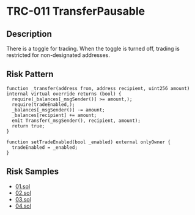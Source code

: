 
# TRC-011 TransferPausable
## Description

There is a toggle for trading. When the toggle is turned off, trading is restricted for non-designated addresses.

## Risk Pattern

```solidity
function _transfer(address from, address recipient, uint256 amount) internal virtual override returns (bool) {
  require(_balances[_msgSender()] >= amount,);
  require(tradeEnabled,);
  _balances[_msgSender()] -= amount;
  _balances[recipient] += amount;
  emit Transfer(_msgSender(), recipient, amount);
  return true;
}
 
function setTradeEnabled(bool _enabled) external onlyOwner {
  tradeEnabled = _enabled;
}
```

## Risk Samples
 
- [01.sol](https://github.com/cryptousersecurity/token-risk-classification/blob/main/src/TRC-011/samples/01.sol) 
- [02.sol](https://github.com/cryptousersecurity/token-risk-classification/blob/main/src/TRC-011/samples/02.sol) 
- [03.sol](https://github.com/cryptousersecurity/token-risk-classification/blob/main/src/TRC-011/samples/03.sol) 
- [04.sol](https://github.com/cryptousersecurity/token-risk-classification/blob/main/src/TRC-011/samples/04.sol)

